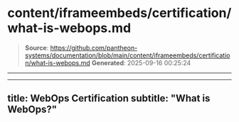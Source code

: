 # content/iframeembeds/certification/what-is-webops.md

> **Source**: https://github.com/pantheon-systems/documentation/blob/main/content/iframeembeds/certification/what-is-webops.md
> **Generated**: 2025-09-16 00:25:24

---

---
title: WebOps Certification
subtitle: "What is WebOps?"
---

<Partial file="certification-guide/what-is-webops.md" />
